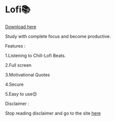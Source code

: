 # Lofi📚
[Download here](https://github.com/CodeRustyPro/Study/releases/download/1.0/Lofi-win32-x64.rar)

Study with complete focus and become productive.

Features : 

1.Listening to Chill-Lofi Beats.

2.Full screen

3.Motivational Quotes

4.Secure

5.Easy to use😊


Disclaimer : 

Stop reading disclaimer and go to the site [here](https://coderustypro.github.io/Study/)
